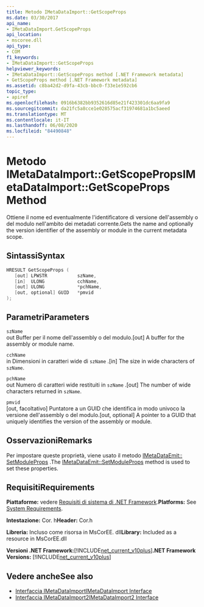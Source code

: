 ```yaml
---
title: Metodo IMetaDataImport::GetScopeProps
ms.date: 03/30/2017
api_name:
- IMetaDataImport.GetScopeProps
api_location:
- mscoree.dll
api_type:
- COM
f1_keywords:
- IMetaDataImport::GetScopeProps
helpviewer_keywords:
- IMetaDataImport::GetScopeProps method [.NET Framework metadata]
- GetScopeProps method [.NET Framework metadata]
ms.assetid: c8ba42d2-d9fa-43cb-bbc0-f33e1e592cb6
topic_type:
- apiref
ms.openlocfilehash: 0916b6382bb9352616d85e21f423301dc6aa9fa9
ms.sourcegitcommit: da21fc5a8cce1e028575acf31974681a1bc5aeed
ms.translationtype: MT
ms.contentlocale: it-IT
ms.lasthandoff: 06/08/2020
ms.locfileid: "84490848"
---
```

# <a name="imetadataimportgetscopeprops-method"></a><span data-ttu-id="2c346-102">Metodo IMetaDataImport::GetScopeProps</span><span class="sxs-lookup"><span data-stu-id="2c346-102">IMetaDataImport::GetScopeProps Method</span></span>
<span data-ttu-id="2c346-103">Ottiene il nome ed eventualmente l'identificatore di versione dell'assembly o del modulo nell'ambito dei metadati corrente.</span><span class="sxs-lookup"><span data-stu-id="2c346-103">Gets the name and optionally the version identifier of the assembly or module in the current metadata scope.</span></span>  
  
## <a name="syntax"></a><span data-ttu-id="2c346-104">Sintassi</span><span class="sxs-lookup"><span data-stu-id="2c346-104">Syntax</span></span>  
  
```cpp  
HRESULT GetScopeProps (  
   [out] LPWSTR           szName,  
   [in]  ULONG            cchName,  
   [out] ULONG            *pchName,  
   [out, optional] GUID   *pmvid  
);  
```  
  
## <a name="parameters"></a><span data-ttu-id="2c346-105">Parametri</span><span class="sxs-lookup"><span data-stu-id="2c346-105">Parameters</span></span>  
 `szName`  
 <span data-ttu-id="2c346-106">out Buffer per il nome dell'assembly o del modulo.</span><span class="sxs-lookup"><span data-stu-id="2c346-106">[out] A buffer for the assembly or module name.</span></span>  
  
 `cchName`  
 <span data-ttu-id="2c346-107">in Dimensioni in caratteri wide di `szName` .</span><span class="sxs-lookup"><span data-stu-id="2c346-107">[in] The size in wide characters of `szName`.</span></span>  
  
 `pchName`  
 <span data-ttu-id="2c346-108">out Numero di caratteri wide restituiti in `szName` .</span><span class="sxs-lookup"><span data-stu-id="2c346-108">[out] The number of wide characters returned in `szName`.</span></span>  
  
 `pmvid`  
 <span data-ttu-id="2c346-109">[out, facoltativo] Puntatore a un GUID che identifica in modo univoco la versione dell'assembly o del modulo.</span><span class="sxs-lookup"><span data-stu-id="2c346-109">[out, optional] A pointer to a GUID that uniquely identifies the version of the assembly or module.</span></span>  
  
## <a name="remarks"></a><span data-ttu-id="2c346-110">Osservazioni</span><span class="sxs-lookup"><span data-stu-id="2c346-110">Remarks</span></span>  
 <span data-ttu-id="2c346-111">Per impostare queste proprietà, viene usato il metodo [IMetaDataEmit:: SetModuleProps](imetadataemit-setmoduleprops-method.md) .</span><span class="sxs-lookup"><span data-stu-id="2c346-111">The [IMetaDataEmit::SetModuleProps](imetadataemit-setmoduleprops-method.md) method is used to set these properties.</span></span>  
  
## <a name="requirements"></a><span data-ttu-id="2c346-112">Requisiti</span><span class="sxs-lookup"><span data-stu-id="2c346-112">Requirements</span></span>  
 <span data-ttu-id="2c346-113">**Piattaforme:** vedere [Requisiti di sistema di .NET Framework](../../get-started/system-requirements.md).</span><span class="sxs-lookup"><span data-stu-id="2c346-113">**Platforms:** See [System Requirements](../../get-started/system-requirements.md).</span></span>  
  
 <span data-ttu-id="2c346-114">**Intestazione:** Cor. h</span><span class="sxs-lookup"><span data-stu-id="2c346-114">**Header:** Cor.h</span></span>  
  
 <span data-ttu-id="2c346-115">**Libreria:** Incluso come risorsa in MsCorEE. dll</span><span class="sxs-lookup"><span data-stu-id="2c346-115">**Library:** Included as a resource in MsCorEE.dll</span></span>  
  
 <span data-ttu-id="2c346-116">**Versioni .NET Framework:**[!INCLUDE[net_current_v10plus](../../../../includes/net-current-v10plus-md.md)]</span><span class="sxs-lookup"><span data-stu-id="2c346-116">**.NET Framework Versions:** [!INCLUDE[net_current_v10plus](../../../../includes/net-current-v10plus-md.md)]</span></span>  
  
## <a name="see-also"></a><span data-ttu-id="2c346-117">Vedere anche</span><span class="sxs-lookup"><span data-stu-id="2c346-117">See also</span></span>

- [<span data-ttu-id="2c346-118">Interfaccia IMetaDataImport</span><span class="sxs-lookup"><span data-stu-id="2c346-118">IMetaDataImport Interface</span></span>](imetadataimport-interface.md)
- [<span data-ttu-id="2c346-119">Interfaccia IMetaDataImport2</span><span class="sxs-lookup"><span data-stu-id="2c346-119">IMetaDataImport2 Interface</span></span>](imetadataimport2-interface.md)
